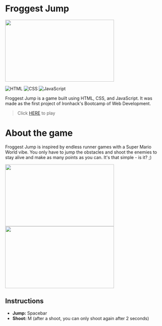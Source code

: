 # Froggest Jump

<img src="https://user-images.githubusercontent.com/63210979/140223755-84f74521-0f58-4d06-9741-122a5c46a298.png" width="350" height="200">

![HTML](https://img.shields.io/badge/HTML5-E34F26?style=for-the-badge&logo=html5&logoColor=white) ![CSS](https://img.shields.io/badge/CSS3-1572B6?style=for-the-badge&logo=css3&logoColor=white) ![JavaScript](https://img.shields.io/badge/JavaScript-F7DF1E?style=for-the-badge&logo=javascript&logoColor=black)

Froggest Jump is a game built using HTML, CSS, and JavaScript. It was made as the first project of Ironhack's Bootcamp of Web Development.

> Click [HERE](https://alissaps.github.io/froggest-jump/) to play

# About the game
Froggest Jump is inspired by endless runner games with a Super Mario World vibe. You only have to jump the obstacles and shoot the enemies to stay alive and make as many points as you can. It's that simple - is it? ;)

<img src="https://user-images.githubusercontent.com/63210979/140232626-325c296f-a2bb-43f4-ad37-d8dd9ecde136.png" width="350" height="200"> <img src="https://user-images.githubusercontent.com/63210979/140233061-be818965-1102-4b39-adb1-387ffc3fd416.png" width="350" height="200">

## Instructions
- **Jump:** Spacebar
- **Shoot:** M (after a shoot, you can only shoot again after 2 seconds)
